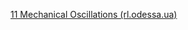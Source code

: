 [11 Mechanical Oscillations (rl.odessa.ua)](http://rl.odessa.ua/media/_For_Liceistu/Physics/ForDPA/Test_DC.pdf)